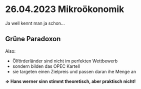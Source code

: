 # 26.04.2023 Mikroökonomik

Ja well kennt man ja schon...

## Grüne Paradoxon

Also:

- Ölförderländer sind nicht im perfekten Wettbewerb
- sondern bilden das OPEC Kartell
- sie targeten einen Zielpreis und passen daran ihe Menge an

**=> Hans werner sinn stimmt theoretisch, aber praktisch nicht!**